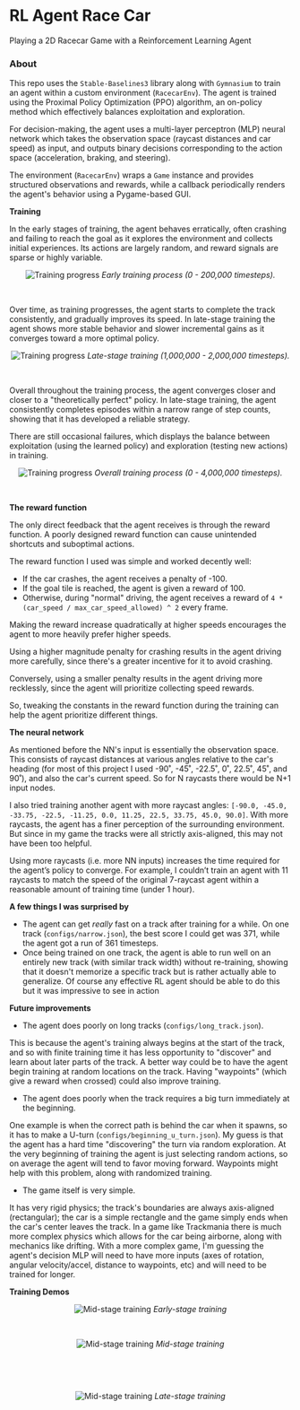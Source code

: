 # RL Agent Race Car
Playing a 2D Racecar Game with a Reinforcement Learning Agent

### About

This repo uses the `Stable-Baselines3` library along with `Gymnasium` to train an agent within a custom environment (`RacecarEnv`). The agent is trained using the Proximal Policy Optimization (PPO) algorithm, an on-policy method which effectively balances exploitation and exploration. 

For decision-making, the agent uses a multi-layer perceptron (MLP) neural network which takes the observation space (raycast distances and car speed) as input, and outputs binary decisions corresponding to the action space (acceleration, braking, and steering). 

The environment (`RacecarEnv`) wraps a `Game` instance and provides structured observations and rewards, while a callback periodically renders the agent's behavior using a Pygame-based GUI.

**Training**

In the early stages of training, the agent behaves erratically, often crashing and failing to reach the goal as it explores the environment and collects initial experiences. Its actions are largely random, and reward signals are sparse or highly variable. 

<p align="center">
  <img src="assets/training200k.png" alt="Training progress">
  <em>Early training process (0 - 200,000 timesteps).</em>
</p><br/>

Over time, as training progresses, the agent starts to complete the track consistently, and gradually improves its speed. In late-stage training the agent shows more stable behavior and slower incremental gains as it converges toward a more optimal policy.

<p align="center">
  <img src="assets/training1m_2.png" alt="Training progress">
  <em>Late-stage training (1,000,000 - 2,000,000 timesteps).</em>
</p><br/>

Overall throughout the training process, the agent converges closer and closer to a "theoretically perfect" policy. In late-stage training, the agent consistently completes episodes within a narrow range of step counts, showing that it has developed a reliable strategy.

There are still occasional failures, which displays the balance between exploitation (using the learned policy) and exploration (testing new actions) in training.

<p align="center">
  <img src="assets/training4m.png" alt="Training progress">
  <em>Overall training process (0 - 4,000,000 timesteps).</em>
</p><br/>

**The reward function**

The only direct feedback that the agent receives is through the reward function. A poorly designed reward function can cause unintended shortcuts and suboptimal actions.

The reward function I used was simple and worked decently well:
- If the car crashes, the agent receives a penalty of -100. 
- If the goal tile is reached, the agent is given a reward of 100. 
- Otherwise, during "normal" driving, the agent receives a reward of `4 * (car_speed / max_car_speed_allowed) ^ 2` every frame. 

Making the reward increase quadratically at higher speeds encourages the agent to more heavily prefer higher speeds. 

Using a higher magnitude penalty for crashing results in the agent driving more carefully, since there's a greater incentive for it to avoid crashing. 

Conversely, using a smaller penalty results in the agent driving more recklessly, since the agent will prioritize collecting speed rewards. 

So, tweaking the constants in the reward function during the training can help the agent prioritize different things.

**The neural network**

As mentioned before the NN's input is essentially the observation space. This consists of raycast distances at various angles relative to the car's heading (for most of this project I used -90˚, -45˚, -22.5˚, 0˚, 22.5˚, 45˚, and 90˚), and also the car's current speed. So for N raycasts there would be N+1 input nodes.

I also tried training another agent with more raycast angles: `[-90.0, -45.0, -33.75, -22.5, -11.25, 0.0, 11.25, 22.5, 33.75, 45.0, 90.0]`. With more raycasts, the agent has a finer perception of the surrounding environment. But since in my game the tracks were all strictly axis-aligned, this may not have been too helpful. 

Using more raycasts (i.e. more NN inputs) increases the time required for the agent’s policy to converge. For example, I couldn’t train an agent with 11 raycasts to match the speed of the original 7-raycast agent within a reasonable amount of training time (under 1 hour).

**A few things I was surprised by**

- The agent can get *really* fast on a track after training for a while. On one track (`configs/narrow.json`), the best score I could get was 371, while the agent got a run of 361 timesteps.
- Once being trained on one track, the agent is able to run well on an entirely new track (with similar track width) without re-training, showing that it doesn't memorize a specific track but is rather actually able to generalize. Of course any effective RL agent should be able to do this but it was impressive to see in action 

**Future improvements**

- The agent does poorly on long tracks (`configs/long_track.json`). 

This is because the agent's training always begins at the start of the track, and so with finite training time it has less opportunity to "discover" and learn about later parts of the track. A better way could be to have the agent begin training at random locations on the track. Having "waypoints" (which give a reward when crossed) could also improve training.

- The agent does poorly when the track requires a big turn immediately at the beginning. 

One example is when the correct path is behind the car when it spawns, so it has to make a U-turn (`configs/beginning_u_turn.json`). My guess is that the agent has a hard time "discovering" the turn via random exploration. At the very beginning of training the agent is just selecting random actions, so on average the agent will tend to favor moving forward. Waypoints might help with this problem, along with randomized training.

- The game itself is very simple. 

It has very rigid physics; the track's boundaries are always axis-aligned (rectangular); the car is a simple rectangle and the game simply ends when the car's center leaves the track. In a game like Trackmania there is much more complex physics which allows for the car being airborne, along with mechanics like drifting. With a more complex game, I'm guessing the agent's decision MLP will need to have more inputs (axes of rotation, angular velocity/accel, distance to waypoints, etc) and will need to be trained for longer.

**Training Demos**

<p align="center">
  <img src="assets/early_training.gif" alt="Mid-stage training">
  <em>Early-stage training</em>
</p><br/>
<p align="center">
  <img src="assets/mid_training.gif" alt="Mid-stage training">
  <em>Mid-stage training</em>
</p><br/>
</p><br/>
<p align="center">
  <img src="assets/late_training.gif" alt="Mid-stage training">
  <em>Late-stage training</em>
</p><br/>